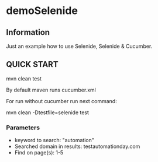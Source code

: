 # demoSelenide

## Information

Just an example how to use Selenide, Selenide & Cucumber.


## QUICK START

mvn clean test

By default maven runs cucumber.xml

For run without cucumber run next command:

mvn clean -Dtestfile=selenide test

### Parameters

* keyword to search: "automation"
* Searched domain in results: testautomationday.com
* Find on page(s): 1-5
